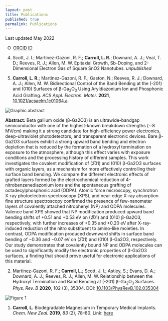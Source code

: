 ```yaml
---
layout: post
title: Publications
published: true
permalink: Publications
---
```


Last updated May 2022

<img src="https://orcid.org/sites/default/files/images/orcid_16x16.png" style="width:1em;margin-left:.5em;" alt="ORCID iD icon"> <a href="https://orcid.org/0000-0001-6721-5696">ORCID ID</a>

4. Scott, J. I.; Martínez-Gazoni, R. F.; **Carroll, L. R.**; Downard, A. J.; Veal, T. D.; Reeves, R. J.; Allen, M. W. Epitaxial Growth, Sb-Doping, and 2-Dimensional Electron Gas of Square SnO2 Nanotubes. _unpublished_

3. **Carroll, L. R.**; Martínez-Gazoni, R. F.; Gaston, N.; Reeves, R. J.; Downard, A. J.; Allen, M. W.
Bidirectional Control of the Band Bending at the (-201) and (010) Surfaces of β-Ga<sub>2</sub>O<sub>3</sub> Using Aryldiazonium Ion and Phosphonic Acid Grafting. *ACS Appl. Electron. Mater.* **2021**, <a href="https://pubs.acs.org/doi/abs/10.1021/acsaelm.1c01064">10.1021/acsaelm.1c01064.a</a>

![Graphic abstract](https://pubs.acs.org/cms/10.1021/acsaelm.1c01064/asset/images/medium/el1c01064_0014.gif)


**Abstract:**
Beta gallium oxide (β-Ga2O3) is an ultrawide-bandgap semiconductor with one of the highest-known breakdown strengths (∼8 MV/cm) making it a strong candidate for high-efficiency power electronics, deep-ultraviolet photodetectors, and transparent electronic devices. Bare β-Ga2O3 surfaces exhibit a strong upward band bending and electron depletion that is reduced by the formation of a hydroxyl termination on exposure to the atmosphere, although this effect varies with exposure conditions and the processing history of different samples. This work investigates the covalent modification of (2̅01) and (010) β-Ga2O3 surfaces with organic layers, as a mechanism for more effectively controlling their surface band bending. We compare the different electronic effects of grafted layers formed by the electrochemical reduction of 4-nitrobenzenediazonium ions and the spontaneous grafting of octadecylphosphonic acid (ODPA). Atomic force microscopy, synchrotron X-ray photoelectron spectroscopy (XPS), and near-edge X-ray absorption fine structure spectroscopy confirmed the presence of few-nanometer layers of covalently attached nitrophenyl (NP) and ODPA molecules. Valence band XPS showed that NP modification produced upward band bending shifts of +0.51 and +0.53 eV on (2̅01) and (010) β-Ga2O3, respectively, with further increases of +0.35 and +0.20 eV after X-ray-induced reduction of the nitro substituent to amino-like moieties. In contrast, ODPA modification produced downward shifts in surface band bending of −0.36 and −0.07 eV on (2̅01) and (010) β-Ga2O3, respectively. Our study demonstrates that covalently bound NP and ODPA molecules can be used to significantly modify the electronic properties of β-Ga2O3 surfaces, a finding that should prove useful for electronic applications of this material.

2. Martínez-Gazoni, R. F.; **Carroll, L.**; Scott, J. I.; Astley, S.; Evans, D. A.; Downard, A. J.; Reeves, R. J.; Allen, M. W.
Relationship between the Hydroxyl Termination and Band Bending at (-201) β-Ga<sub>2</sub>O<sub>3</sub> Surfaces. *Phys. Rev. B* **2020**, 102 (3), 35304. DOI: <a href="https://journals.aps.org/prb/abstract/10.1103/PhysRevB.102.035304">10.1103/PhysRevB.102.035304</a>

![Figure 1](https://journals.aps.org/prb/article/10.1103/PhysRevB.102.035304/figures/1/medium)


1. **Carroll, L.**
Biodegradable Magnesium in Temporary Medical Implants. *Chem. New Zeal.* **2019**, *83* (2), 78–80. Link: <a href="https://nzic.org.nz/unsecure_files/cinz/2019-83-2.pdf">here</a>

